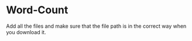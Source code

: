 # Word-Count
Add all the files and make sure that the file path is in the correct way when you download it. 
